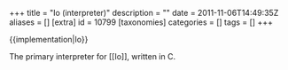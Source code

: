 +++
title = "Io (interpreter)"
description = ""
date = 2011-11-06T14:49:35Z
aliases = []
[extra]
id = 10799
[taxonomies]
categories = []
tags = []
+++

{{implementation|Io}}

The primary interpreter for [[Io]], written in C.
